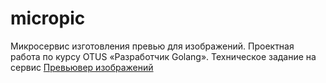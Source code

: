 # micropic
Микросервис изготовления превью для изображений. Проектная работа по курсу OTUS «Разработчик Golang».
Техническое задание на сервис [Превьювер изображений](https://github.com/OtusGolang/final_project/blob/master/03-image-previewer.md)
